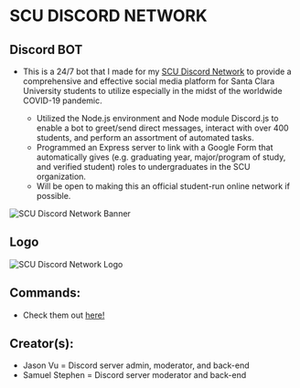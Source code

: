 # SCU DISCORD NETWORK

## Discord BOT
- This is a 24/7 bot that I made for my [SCU Discord Network](https://discord.gg/YusWdfu) to provide a comprehensive and effective social media platform for Santa Clara University students to utilize especially in the midst of the worldwide COVID-19 pandemic.

  - Utilized the Node.js environment and Node module Discord.js to enable a bot to greet/send direct messages, interact with over 400 students, and perform an assortment of automated tasks.
  - Programmed an Express server to link with a Google Form that automatically gives (e.g. graduating year, major/program of study, and verified student) roles to undergraduates in the SCU organization.
  - Will be open to making this an official student-run online network if possible.

![SCU Discord Network Banner](https://github.com/jasonanhvu/scu-discord-bot/blob/master/assets/scu_banner.jpg?raw=true)

## Logo
![SCU Discord Network Logo](https://github.com/jasonanhvu/scu-discord-bot/blob/master/assets/logo-pic.png?raw=true)

## Commands:
- Check them out [here!](https://github.com/jasonanhvu/scu-discord-bot/tree/master/commands)

## Creator(s):
- Jason Vu = Discord server admin, moderator, and back-end
- Samuel Stephen = Discord server moderator and back-end
